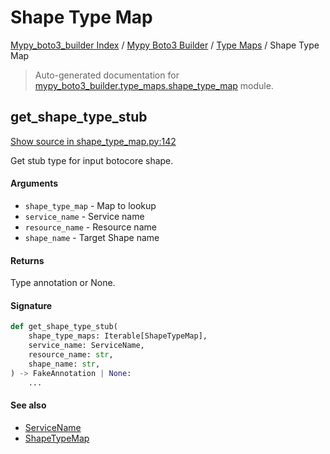# Shape Type Map

[Mypy_boto3_builder Index](../../README.md#mypy_boto3_builder-index) /
[Mypy Boto3 Builder](../index.md#mypy-boto3-builder) /
[Type Maps](./index.md#type-maps) /
Shape Type Map

> Auto-generated documentation for [mypy_boto3_builder.type_maps.shape_type_map](https://github.com/youtype/mypy_boto3_builder/blob/main/mypy_boto3_builder/type_maps/shape_type_map.py) module.

## get_shape_type_stub

[Show source in shape_type_map.py:142](https://github.com/youtype/mypy_boto3_builder/blob/main/mypy_boto3_builder/type_maps/shape_type_map.py#L142)

Get stub type for input botocore shape.

#### Arguments

- `shape_type_map` - Map to lookup
- `service_name` - Service name
- `resource_name` - Resource name
- `shape_name` - Target Shape name

#### Returns

Type annotation or None.

#### Signature

```python
def get_shape_type_stub(
    shape_type_maps: Iterable[ShapeTypeMap],
    service_name: ServiceName,
    resource_name: str,
    shape_name: str,
) -> FakeAnnotation | None:
    ...
```

#### See also

- [ServiceName](../service_name.md#servicename)
- [ShapeTypeMap](#shapetypemap)
